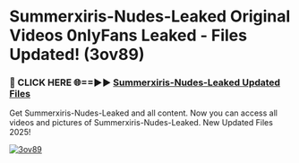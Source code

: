 # Summerxiris-Nudes-Leaked Original Videos 0nlyFans Leaked - Files Updated! (3ov89)

<h3>🔴 CLICK HERE 🌐==►► <a href="https://tinyurl.com/yc6ubb5a" rel="nofollow">Summerxiris-Nudes-Leaked Updated Files</a></h3>

Get Summerxiris-Nudes-Leaked and all content. Now you can access all videos and pictures of Summerxiris-Nudes-Leaked. New Updated Files 2025!

[![3ov89](https://i.imgur.com/7eu0CRL.gif)](https://tinyurl.com/yc6ubb5a)
